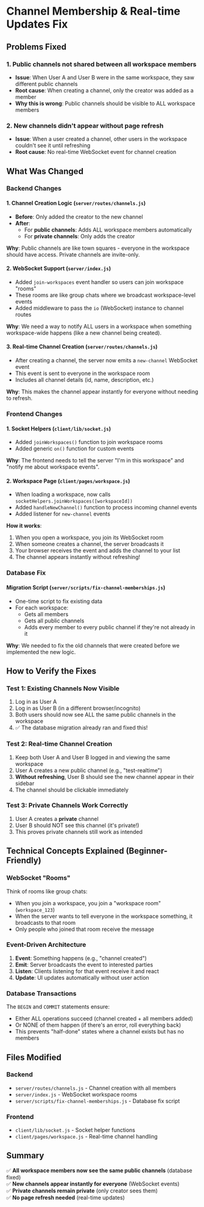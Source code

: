 # Channel Membership & Real-time Updates Fix

## Problems Fixed

### 1. **Public channels not shared between all workspace members**
   - **Issue**: When User A and User B were in the same workspace, they saw different public channels
   - **Root cause**: When creating a channel, only the creator was added as a member
   - **Why this is wrong**: Public channels should be visible to ALL workspace members

### 2. **New channels didn't appear without page refresh**
   - **Issue**: When a user created a channel, other users in the workspace couldn't see it until refreshing
   - **Root cause**: No real-time WebSocket event for channel creation

## What Was Changed

### Backend Changes

#### 1. **Channel Creation Logic** (`server/routes/channels.js`)
   - **Before**: Only added the creator to the new channel
   - **After**: 
     - For **public channels**: Adds ALL workspace members automatically
     - For **private channels**: Only adds the creator
   
   **Why**: Public channels are like town squares - everyone in the workspace should have access. Private channels are invite-only.

#### 2. **WebSocket Support** (`server/index.js`)
   - Added `join-workspaces` event handler so users can join workspace "rooms"
   - These rooms are like group chats where we broadcast workspace-level events
   - Added middleware to pass the `io` (WebSocket) instance to channel routes
   
   **Why**: We need a way to notify ALL users in a workspace when something workspace-wide happens (like a new channel being created).

#### 3. **Real-time Channel Creation** (`server/routes/channels.js`)
   - After creating a channel, the server now emits a `new-channel` WebSocket event
   - This event is sent to everyone in the workspace room
   - Includes all channel details (id, name, description, etc.)
   
   **Why**: This makes the channel appear instantly for everyone without needing to refresh.

### Frontend Changes

#### 1. **Socket Helpers** (`client/lib/socket.js`)
   - Added `joinWorkspaces()` function to join workspace rooms
   - Added generic `on()` function for custom events
   
   **Why**: The frontend needs to tell the server "I'm in this workspace" and "notify me about workspace events".

#### 2. **Workspace Page** (`client/pages/workspace.js`)
   - When loading a workspace, now calls `socketHelpers.joinWorkspaces([workspaceId])`
   - Added `handleNewChannel()` function to process incoming channel events
   - Added listener for `new-channel` events
   
   **How it works**:
   1. When you open a workspace, you join its WebSocket room
   2. When someone creates a channel, the server broadcasts it
   3. Your browser receives the event and adds the channel to your list
   4. The channel appears instantly without refreshing!

### Database Fix

#### Migration Script (`server/scripts/fix-channel-memberships.js`)
   - One-time script to fix existing data
   - For each workspace:
     - Gets all members
     - Gets all public channels
     - Adds every member to every public channel if they're not already in it
   
   **Why**: We needed to fix the old channels that were created before we implemented the new logic.

## How to Verify the Fixes

### Test 1: Existing Channels Now Visible
1. Log in as User A
2. Log in as User B (in a different browser/incognito)
3. Both users should now see ALL the same public channels in the workspace
4. ✅ The database migration already ran and fixed this!

### Test 2: Real-time Channel Creation
1. Keep both User A and User B logged in and viewing the same workspace
2. User A creates a new public channel (e.g., "test-realtime")
3. **Without refreshing**, User B should see the new channel appear in their sidebar
4. The channel should be clickable immediately

### Test 3: Private Channels Work Correctly
1. User A creates a **private** channel
2. User B should NOT see this channel (it's private!)
3. This proves private channels still work as intended

## Technical Concepts Explained (Beginner-Friendly)

### WebSocket "Rooms"
Think of rooms like group chats:
- When you join a workspace, you join a "workspace room" (`workspace_123`)
- When the server wants to tell everyone in the workspace something, it broadcasts to that room
- Only people who joined that room receive the message

### Event-Driven Architecture
1. **Event**: Something happens (e.g., "channel created")
2. **Emit**: Server broadcasts the event to interested parties
3. **Listen**: Clients listening for that event receive it and react
4. **Update**: UI updates automatically without user action

### Database Transactions
The `BEGIN` and `COMMIT` statements ensure:
- Either ALL operations succeed (channel created + all members added)
- Or NONE of them happen (if there's an error, roll everything back)
- This prevents "half-done" states where a channel exists but has no members

## Files Modified

### Backend
- `server/routes/channels.js` - Channel creation with all members
- `server/index.js` - WebSocket workspace rooms
- `server/scripts/fix-channel-memberships.js` - Database fix script

### Frontend
- `client/lib/socket.js` - Socket helper functions
- `client/pages/workspace.js` - Real-time channel handling

## Summary

✅ **All workspace members now see the same public channels** (database fixed)  
✅ **New channels appear instantly for everyone** (WebSocket events)  
✅ **Private channels remain private** (only creator sees them)  
✅ **No page refresh needed** (real-time updates)
